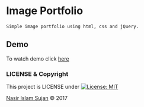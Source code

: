 # Image Portfolio

    Simple image portfolio using html, css and jQuery.

## Demo 
To watch demo click <a href="https://codepen.io/78526Nasir/full/LOeXgv/" target="_blank">here</a>

### LICENSE & Copyright
This project is LICENSE under [![License: MIT](https://img.shields.io/badge/License-MIT-yellow.svg)](https://opensource.org/licenses/MIT)

<a href="https://github.com/78526Nasir" target="_blank">Nasir Islam Sujan</a> &copy; 2017
